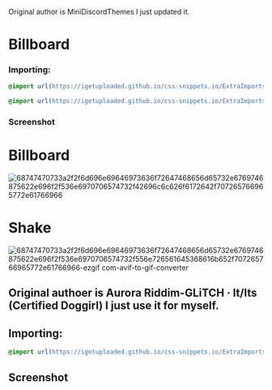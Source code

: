 Original author is MiniDiscordThemes I just updated it.
# Billboard

### Importing:
```css
@import url(https://igetuploaded.github.io/css-snippets.io/ExtraImports/billboard.css);
```

```css
@import url(https://igetuploaded.github.io/css-snippets.io/ExtraImports/shake.css);
```

### Screenshot
# Billboard
![68747470733a2f2f6d696e69646973636f72647468656d65732e6769746875622e696f2f536e6970706574732f42696c6c626f6172642f707265766965772e61766966](https://github.com/user-attachments/assets/0147b9c4-973e-4263-b21b-f632cefba93a)


# Shake
![68747470733a2f2f6d696e69646973636f72647468656d65732e6769746875622e696f2f536e6970706574732f556e726561645368616b652f707265766965772e61766966-ezgif com-avif-to-gif-converter](https://github.com/user-attachments/assets/ea27a211-c9fe-4f5d-89e9-f37785231e0f)






## Original authoer is Aurora Riddim-GLiTCH · It/Its (Certified Doggirl) I just use it for myself.

## Importing:
```css
@import url(https://igetuploaded.github.io/css-snippets.io/ExtraImports/VoiceSpine.css);
```


## Screenshot
